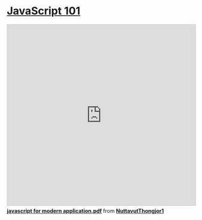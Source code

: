 # [JavaScript 101](\docs\JavaScript-101.md)

<iframe src="https://www.slideshare.net/slideshow/embed_code/key/Kv91nUEBmeBvRq" width="595" height="485" frameborder="0" marginwidth="0" marginheight="0" scrolling="no" style="border:1px solid #CCC; border-width:1px; margin-bottom:5px; max-width: 100%;" allowfullscreen> </iframe> <div style="margin-bottom:5px"> <strong> <a href="//www.slideshare.net/NuttavutThongjor1/javascript-for-modern-applicationpdf" title="javascript for modern application.pdf" target="_blank">javascript for modern application.pdf</a> </strong> from <strong><a href="//www.slideshare.net/NuttavutThongjor1" target="_blank">NuttavutThongjor1</a></strong> </div>
